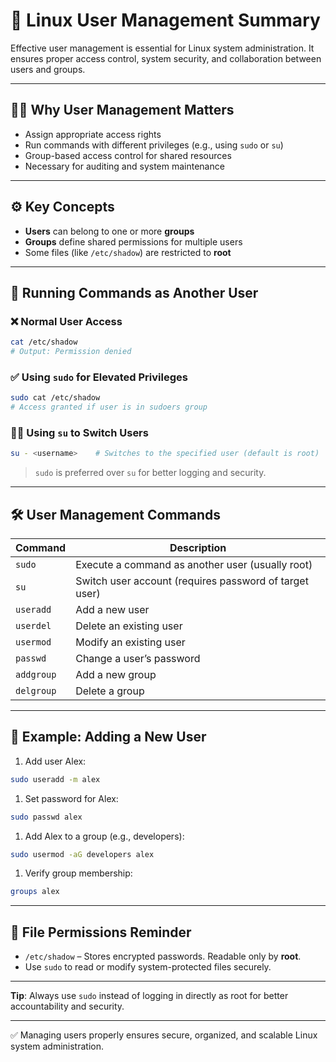 
# 👥 Linux User Management Summary

Effective user management is essential for Linux system administration. It ensures proper access control, system security, and collaboration between users and groups.

---

## 🧑‍💻 Why User Management Matters

- Assign appropriate access rights
- Run commands with different privileges (e.g., using `sudo` or `su`)
- Group-based access control for shared resources
- Necessary for auditing and system maintenance

---

## ⚙️ Key Concepts

- **Users** can belong to one or more **groups**
- **Groups** define shared permissions for multiple users
- Some files (like `/etc/shadow`) are restricted to **root**

---

## 🔐 Running Commands as Another User

### ❌ Normal User Access

```bash
cat /etc/shadow
# Output: Permission denied
```

### ✅ Using `sudo` for Elevated Privileges

```bash
sudo cat /etc/shadow
# Access granted if user is in sudoers group
```

### 🧑‍🔧 Using `su` to Switch Users

```bash
su - <username>    # Switches to the specified user (default is root)
```

> `sudo` is preferred over `su` for better logging and security.

---

## 🛠️ User Management Commands

| Command     | Description                                                     |
|-------------|------------------------------------------------------------------|
| `sudo`      | Execute a command as another user (usually root)                |
| `su`        | Switch user account (requires password of target user)          |
| `useradd`   | Add a new user                                                  |
| `userdel`   | Delete an existing user                                         |
| `usermod`   | Modify an existing user                                         |
| `passwd`    | Change a user’s password                                        |
| `addgroup`  | Add a new group                                                 |
| `delgroup`  | Delete a group                                                  |

---

## 🧪 Example: Adding a New User

1. Add user Alex:

```bash
sudo useradd -m alex
```

1. Set password for Alex:

```bash
sudo passwd alex
```

1. Add Alex to a group (e.g., developers):

```bash
sudo usermod -aG developers alex
```

1. Verify group membership:

```bash
groups alex
```

---

## 📁 File Permissions Reminder

- `/etc/shadow` – Stores encrypted passwords. Readable only by **root**.
- Use `sudo` to read or modify system-protected files securely.

---

**Tip**: Always use `sudo` instead of logging in directly as root for better accountability and security.

---

✅ Managing users properly ensures secure, organized, and scalable Linux system administration.
